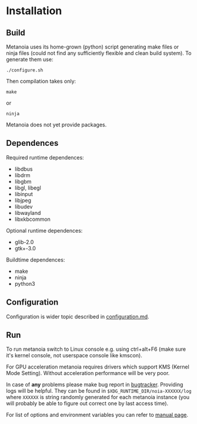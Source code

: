 Installation
============

Build
-----

Metanoia uses its home-grown (python) script generating make files or ninja
files (could not find any sufficiently flexible and clean build system). To
generate them use:

```
./configure.sh
```

Then compilation takes only:

```
make
```

or

```
ninja
```

Metanoia does not yet provide packages.

Dependences
-----------

Required runtime dependences:

 * libdbus
 * libdrm
 * libgbm
 * libgl, libegl
 * libinput
 * libjpeg
 * libudev
 * libwayland
 * libxkbcommon

Optional runtime dependences:

 * glib-2.0
 * gtk+-3.0

Buildtime dependences:

 * make
 * ninja
 * python3

Configuration
-------------

Configuration is wider topic described in [configuration.md](./configuration.md).

Run
---

To run metanoia switch to Linux console e.g. using ctrl+alt+F6
(make sure it's kernel console, not userspace console like kmscon).

For GPU acceleration metanoia requires drivers which support KMS (Kernel Mode
Setting). Without acceleration performance will be very poor.

In case of **any** problems please make bug report in
[bugtracker](https://github.com/metacenter/metanoia/issues).  Providing logs
will be helpful. They can be found in `$XDG_RUNTIME_DIR/noia-XXXXXX/log` where
`XXXXXX` is string randomly generated for each metanoia instance (you will
probably be able to figure out correct one by last access time).

For list of options and environment variables you can refer to [manual
page](./manual.adoc).

